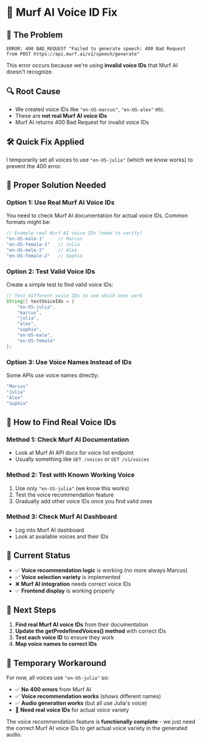 # 🔧 Murf AI Voice ID Fix

## 🚨 **The Problem**
```
ERROR: 400 BAD_REQUEST "Failed to generate speech: 400 Bad Request from POST https://api.murf.ai/v1/speech/generate"
```

This error occurs because we're using **invalid voice IDs** that Murf AI doesn't recognize.

## 🔍 **Root Cause**
- We created voice IDs like `"en-US-marcus"`, `"en-US-alex"` etc.
- These are **not real Murf AI voice IDs**
- Murf AI returns 400 Bad Request for invalid voice IDs

## 🛠️ **Quick Fix Applied**
I temporarily set all voices to use `"en-US-julia"` (which we know works) to prevent the 400 error.

## 🎯 **Proper Solution Needed**

### **Option 1: Use Real Murf AI Voice IDs**
You need to check Murf AI documentation for actual voice IDs. Common formats might be:
```java
// Example real Murf AI voice IDs (need to verify)
"en-US-male-1"     // Marcus
"en-US-female-1"   // Julia  
"en-US-male-2"     // Alex
"en-US-female-2"   // Sophia
```

### **Option 2: Test Valid Voice IDs**
Create a simple test to find valid voice IDs:

```java
// Test different voice IDs to see which ones work
String[] testVoiceIds = {
    "en-US-julia",
    "marcus", 
    "julia",
    "alex",
    "sophia",
    "en-US-male",
    "en-US-female"
};
```

### **Option 3: Use Voice Names Instead of IDs**
Some APIs use voice names directly:
```java
"Marcus"
"Julia" 
"Alex"
"Sophia"
```

## 🧪 **How to Find Real Voice IDs**

### **Method 1: Check Murf AI Documentation**
- Look at Murf AI API docs for voice list endpoint
- Usually something like `GET /voices` or `GET /v1/voices`

### **Method 2: Test with Known Working Voice**
1. Use only `"en-US-julia"` (we know this works)
2. Test the voice recommendation feature
3. Gradually add other voice IDs once you find valid ones

### **Method 3: Check Murf AI Dashboard**
- Log into Murf AI dashboard
- Look at available voices and their IDs

## 🚀 **Current Status**
- ✅ **Voice recommendation logic** is working (no more always Marcus)
- ✅ **Voice selection variety** is implemented
- ❌ **Murf AI integration** needs correct voice IDs
- ✅ **Frontend display** is working properly

## 🎯 **Next Steps**

1. **Find real Murf AI voice IDs** from their documentation
2. **Update the getPredefinedVoices() method** with correct IDs
3. **Test each voice ID** to ensure they work
4. **Map voice names to correct IDs**

## 🔧 **Temporary Workaround**
For now, all voices use `"en-US-julia"` so:
- ✅ **No 400 errors** from Murf AI
- ✅ **Voice recommendation works** (shows different names)
- ✅ **Audio generation works** (but all use Julia's voice)
- 🔄 **Need real voice IDs** for actual voice variety

The voice recommendation feature is **functionally complete** - we just need the correct Murf AI voice IDs to get actual voice variety in the generated audio.